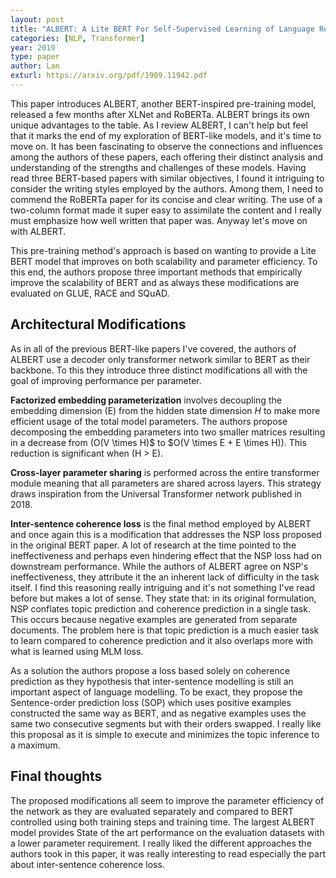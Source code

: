 ```yaml
---
layout: post
title: "ALBERT: A Lite BERT For Self-Supervised Learning of Language Representations"
categories: [NLP, Transformer]
year: 2019
type: paper
author: Lan
exturl: https://arxiv.org/pdf/1909.11942.pdf
---
```


This paper introduces ALBERT, another BERT-inspired pre-training model, released a few months after XLNet and RoBERTa. ALBERT brings its own unique advantages to the table. As I review ALBERT, I can't help but feel that it marks the end of my exploration of BERT-like models, and it's time to move on. It has been fascinating to observe the connections and influences among the authors of these papers, each offering their distinct analysis and understanding of the strengths and challenges of these models. Having read three BERT-based papers with similar objectives, I found it intriguing to consider the writing styles employed by the authors. Among them, I need to commend the RoBERTa paper for its concise and clear writing. The use of a two-column format made it super easy to assimilate the content and I really must emphasize how well written that paper was. Anyway let's move on with ALBERT.

This pre-training method's approach is based on wanting to provide a Lite BERT model that improves on both scalability and parameter efficiency. To this end, the authors propose three important methods that empirically improve the scalability of BERT and as always these modifications are evaluated on GLUE, RACE and SQuAD.

## Architectural Modifications
As in all of the previous BERT-like papers I've covered, the authors of ALBERT use a decoder only transformer network similar to BERT as their backbone. To this they introduce three distinct modifications all with the goal of improving performance per parameter. 

**Factorized embedding parameterization** involves decoupling the embedding dimension \(E\) from the hidden state dimension $H$ to make more efficient usage of the total model parameters. The authors propose decomposing the embedding parameters into two smaller matrices resulting in a decrease from \(O(V \times H)$ to $O(V \times E + E \times H)\). This reduction is significant when \(H > E\). 

**Cross-layer parameter sharing** is performed across the entire transformer module meaning that all parameters are shared across layers. This strategy draws inspiration from the Universal Transformer network published in 2018. 

**Inter-sentence coherence loss** is the final method employed by ALBERT and once again this is a modification that addresses the NSP loss proposed in the original BERT paper. A lot of research at the time pointed to the ineffectiveness and perhaps even hindering effect that the NSP loss had on downstream performance. While the authors of ALBERT agree on NSP's ineffectiveness, they attribute it the an inherent lack of difficulty in the task itself. I find this reasoning really intriguing and it's not something I've read before but makes a lot of sense. They state that: in its original formulation, NSP conflates topic prediction and coherence prediction in a single task. This occurs because negative examples are generated from separate documents. The problem here is that topic prediction is a much easier task to learn compared to coherence prediction and it also overlaps more with what is learned using MLM loss. 

As a solution the authors propose a loss based solely on coherence prediction as they hypothesis that inter-sentence modelling is still an important aspect of language modelling. To be exact, they propose the Sentence-order prediction loss (SOP) which uses positive examples constructed the same way as BERT, and as negative examples uses the same two consecutive segments but with their orders swapped. I really like this proposal as it is simple to execute and minimizes the topic inference to a maximum.

## Final thoughts
The proposed modifications all seem to improve the parameter efficiency of the network as they are evaluated separately and compared to BERT controlled using both training steps and training time. The largest ALBERT model provides State of the art performance on the evaluation datasets with a lower parameter requirement. I really liked the different approaches the authors took in this paper, it was really interesting to read especially the part about inter-sentence coherence loss. 


